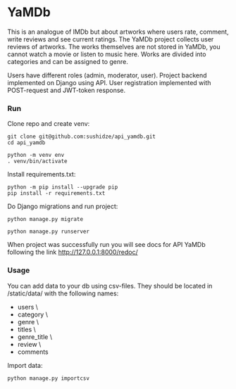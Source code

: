 # YaMDb

This is an analogue of IMDb but about artworks where users rate, comment, write reviews and see current ratings. The YaMDb project collects user reviews of artworks. The works themselves are not stored in YaMDb, you cannot watch a movie or listen to music here.
Works are divided into categories and can be assigned to genre. 

Users have different roles (admin, moderator, user). Project backend implemented on Django using API. User registration implemented with POST-request and JWT-token response.

### Run

Clone repo and create venv:

```
git clone git@github.com:sushidze/api_yamdb.git
cd api_yamdb

python -m venv env
. venv/bin/activate
```

Install requirements.txt:

```
python -m pip install --upgrade pip
pip install -r requirements.txt
```

Do Django migrations and run project:

```
python manage.py migrate

python manage.py runserver
```

When project was successfully run you will see docs for API YaMDb following the link http://127.0.0.1:8000/redoc/

### Usage

You can add data to your db using csv-files. They should be located in /static/data/ with the following names:

- users \
- category \
- genre \
- titles \
- genre_title \
- review \
- comments

Import data:

```
python manage.py importcsv
```
